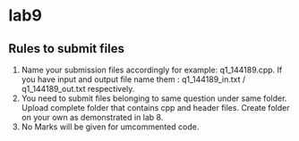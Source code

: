 # lab9
## Rules to submit files 
 1. Name your submission files accordingly for example: q1_144189.cpp. If you have input and output file name them : q1_144189_in.txt / q1_144189_out.txt respectively. 
2. You need to submit files belonging to same question under same folder. Upload complete folder that contains cpp and header files. Create folder on your own as demonstrated in lab 8. 
3. No Marks will be given for umcommented code.
